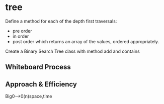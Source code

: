# tree
Define a method for each of the depth first traversals:
- pre order
- in order
- post order which returns an array of the values, ordered appropriately.

Create a Binary Search Tree class with method add and contains

## Whiteboard Process


## Approach & Efficiency

Big0-->0(n)space,time